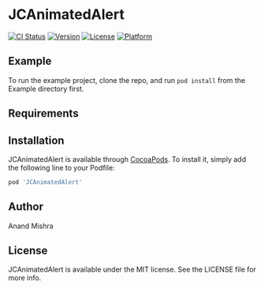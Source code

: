 # JCAnimatedAlert

[![CI Status](https://img.shields.io/travis/andymishra/JCAnimatedAlert.svg?style=flat)](https://travis-ci.org/andymishra/JCAnimatedAlert)
[![Version](https://img.shields.io/cocoapods/v/JCAnimatedAlert.svg?style=flat)](https://cocoapods.org/pods/JCAnimatedAlert)
[![License](https://img.shields.io/cocoapods/l/JCAnimatedAlert.svg?style=flat)](https://cocoapods.org/pods/JCAnimatedAlert)
[![Platform](https://img.shields.io/cocoapods/p/JCAnimatedAlert.svg?style=flat)](https://cocoapods.org/pods/JCAnimatedAlert)

## Example

To run the example project, clone the repo, and run `pod install` from the Example directory first.

## Requirements

## Installation

JCAnimatedAlert is available through [CocoaPods](https://cocoapods.org). To install
it, simply add the following line to your Podfile:

```ruby
pod 'JCAnimatedAlert'
```

## Author

Anand Mishra

## License

JCAnimatedAlert is available under the MIT license. See the LICENSE file for more info.
